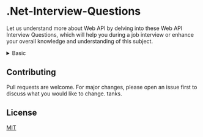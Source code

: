 # .Net-Interview-Questions

Let us understand more about Web API by delving into these Web API Interview Questions, which will help you during a job interview or enhance your overall knowledge and understanding of this subject.


<details>
  <summary >
    Basic    
  </summary>

## 1. What are the main return types supported in Web API?
It does not have any specific data type. It can return data of any type depending upon the business requirement. There are many HTTP methods like GET, POST, PUT, etc., which can return data in different formats depending upon the use case. 
* Void – It will return empty content
* HttpResponseMessage – It will convert the response to an HTTP message.
* IHttpActionResult – internally calls ExecuteAsync to create an HttpResponseMessage
* Other types – You can write the serialized return value into the response body
</details>

## Contributing

Pull requests are welcome. For major changes, please open an issue first
to discuss what you would like to change. tanks.

## License

[MIT](https://choosealicense.com/licenses/mit/)

